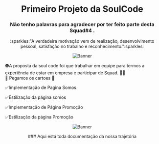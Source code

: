 <h1 align="center"> Primeiro Projeto  da SoulCode </h1> 
<h3 align = "center "> Não tenho palavras para agradecer por ter feito parte desta Squad#4 . </h3>
<p align="center">
:sparkles:"A verdadeira motivação vem de realização, desenvolvimento pessoal, satisfação no trabalho e reconhecimento.":sparkles:</p>

<p align="center">
<img src='https://raw.githubusercontent.com/davidtheclark/gifs/master/alarum.gif' title="Banner">
</p>

:alien:A proposta da soul code foi  que trabalhar em  equipe para termos a experiência de estar em empresa  e participar  de Squad.
:technologist:
<br>
:rocket:  Pegamos os cartoes  :tada:


:white_check_mark:Implementação  de Pagina Somos 

:white_check_mark:Estilização  da página somos 

:white_check_mark:Implementação  de Página  Promoção 

:white_check_mark:Estilização  da página Promoção
<p align="center">
<img src='https://media.giphy.com/media/dVoj3RV0hUyJlHhRiv/giphy.gif' title="Banner">
</p>
<p align="center">
  ### Aqui está toda documentação da nossa trajetória 
  </p>


